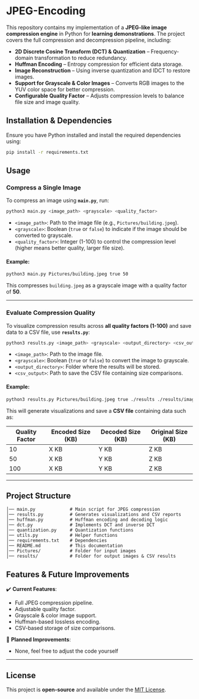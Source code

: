 # JPEG-Encoding

This repository contains my implementation of a **JPEG-like image compression engine** in Python for **learning demonstrations**. The project covers the full compression and decompression pipeline, including:

- **2D Discrete Cosine Transform (DCT) & Quantization** – Frequency-domain transformation to reduce redundancy.
- **Huffman Encoding** – Entropy compression for efficient data storage.
- **Image Reconstruction** – Using inverse quantization and IDCT to restore images.
- **Support for Grayscale & Color Images** – Converts RGB images to the YUV color space for better compression.
- **Configurable Quality Factor** – Adjusts compression levels to balance file size and image quality.

## Installation & Dependencies

Ensure you have Python installed and install the required dependencies using:

```bash
pip install -r requirements.txt
```

## Usage

### Compress a Single Image

To compress an image using **`main.py`**, run:

```bash
python3 main.py <image_path> <grayscale> <quality_factor>
```

- `<image_path>`: Path to the image file (e.g., `Pictures/building.jpeg`).
- `<grayscale>`: Boolean (`true` or `false`) to indicate if the image should be converted to grayscale.
- `<quality_factor>`: Integer (1-100) to control the compression level (higher means better quality, larger file size).

#### Example:

```bash
python3 main.py Pictures/building.jpeg true 50
```

This compresses `building.jpeg` as a grayscale image with a quality factor of **50**.

---

### Evaluate Compression Quality

To visualize compression results across **all quality factors (1-100)** and save data to a CSV file, use **`results.py`**:

```bash
python3 results.py <image_path> <grayscale> <output_directory> <csv_output>
```

- `<image_path>`: Path to the image file.
- `<grayscale>`: Boolean (`true` or `false`) to convert the image to grayscale.
- `<output_directory>`: Folder where the results will be stored.
- `<csv_output>`: Path to save the CSV file containing size comparisons.

#### Example:

```bash
python3 results.py Pictures/building.jpeg true ./results ./results/image_quality_data.csv
```

This will generate visualizations and save a **CSV file** containing data such as:

| Quality Factor | Encoded Size (KB) | Decoded Size (KB) | Original Size (KB) |
|---------------|------------------|------------------|------------------|
| 10           | X KB             | Y KB             | Z KB             |
| 50           | X KB             | Y KB             | Z KB             |
| 100          | X KB             | Y KB             | Z KB             |

---

## Project Structure

```
│── main.py             # Main script for JPEG compression
│── results.py          # Generates visualizations and CSV reports
│── huffman.py          # Huffman encoding and decoding logic
│── dct.py              # Implements DCT and inverse DCT
│── quantization.py     # Quantization functions
│── utils.py            # Helper functions
│── requirements.txt    # Dependencies
│── README.md           # This documentation
│── Pictures/           # Folder for input images
│── results/            # Folder for output images & CSV results
```

## Features & Future Improvements

✔️ **Current Features**:
- Full JPEG compression pipeline.
- Adjustable quality factor.
- Grayscale & color image support.
- Huffman-based lossless encoding.
- CSV-based storage of size comparisons.

🚀 **Planned Improvements**:
- None, feel free to adjust the code yourself

---

## License

This project is **open-source** and available under the [MIT License](LICENSE).
